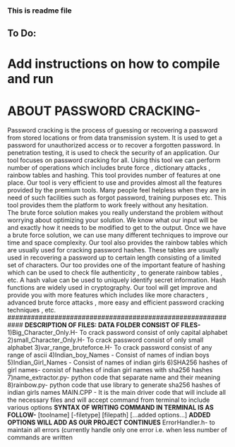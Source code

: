 ### This is readme file

## To Do:

# Add instructions on how to compile and run
# ABOUT PASSWORD CRACKING- 
Password cracking is the process of guessing or recovering a password from stored locations or from data transmission system. 
It is used to get a password for unauthorized access or to recover a forgotten password. In penetration testing, it is used to check the security of an application.
Our tool focuses on password cracking for all. Using this tool we can perform number of operations which includes brute force , dictionary attacks , rainbow tables and hashing. This tool provides number of features at one place.
Our tool is very efficient to use and provides almost all the features provided by the premium tools.
Many people feel helpless when they are in need of such facilities such as forgot password, training purposes etc.
This tool provides them the platform to work freely without any hesitation.  
The brute force solution makes you really understand the problem without worrying about optimizing your solution. We know what our input will be and exactly how it needs to be modified to get to the output. Once we have a brute force solution, we can use many different techniques to improve our time and space complexity.
Our tool also provides the rainbow tables which are usually used for cracking password hashes. These tables are usually used in recovering a password up to certain length consisting of a limited set of characters.
Our too provides one of the important feature of hashing which can be used to check file authenticity , to generate rainbow tables , etc. A hash value can be used to uniquely identify secret information. Hash functions are widely used in cryptography. 
Our tool will get improve and provide you with more features which includes like more characters , advanced brute force attacks , more easy and efficient password cracking techniques , etc. 
############################################################
**DESCRIPTION OF FILES:
DATA FOLDER CONSIST OF FILES-**
1)Big_Character_Only.H-   To crack password consist of only capital alphabet
2)small_Character_Only.H- To crack password consist of only small alphabet
3)var_range_bruteforce.H- To crack password consist of any range of ascii
4)Indian_boy_Names -      Consist of names of indian boys
5)Indian_Girl_Names -     Consist of names of indian girls
6)SHA256 hashes of girl names- consist of hashes of indian girl names with sha256 hashes
7)name_extractor.py-      python code that separate name and their meaning
8)rainbow.py-             python code that use library to generate sha256 hashes of indian girls names
MAIN.CPP -                It is the main driver code that will include all the necessary files and will accept 
                          command from terminal to include various options
            **SYNTAX OF WRITING COMMAND IN TERMINAL IS AS FOLLOW-**
                            [toolname] [-filetype] [filepath] [...added options...]
                                      **ADDED OPTIONS WILL ADD AS OUR PROJECT CONTINUES**
ErrorHandler.h-            to maintain all errors (currently handle only one error i.e. 
                           when less number of commands are written 
                          
